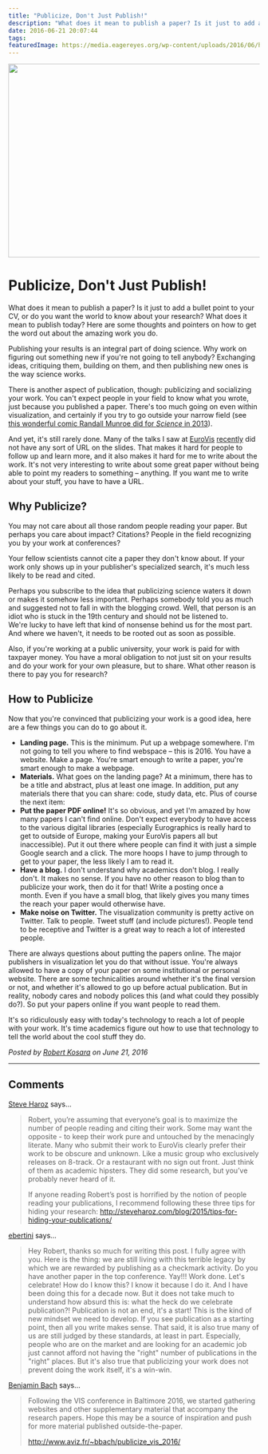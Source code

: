 ```yaml
---
title: "Publicize, Don't Just Publish!"
description: "What does it mean to publish a paper? Is it just to add a bullet point to your CV, or do you want the world to know about your research? What does it mean to publish today? Here are some thoughts and pointers on how to get the word out about the amazing work you do."
date: 2016-06-21 20:07:44
tags: 
featuredImage: https://media.eagereyes.org/wp-content/uploads/2016/06/how-much-science.png
---
```


<p><img src="https://media.eagereyes.org/wp-content/uploads/2016/06/how-much-science.png" width="637" height="388" /></p>

# Publicize, Don't Just Publish!

What does it mean to publish a paper? Is it just to add a bullet point to your CV, or do you want the world to know about your research? What does it mean to publish today? Here are some thoughts and pointers on how to get the word out about the amazing work you do.

Publishing your results is an integral part of doing science. Why work on figuring out something new if you're not going to tell anybody? Exchanging ideas, critiquing them, building on them, and then publishing new ones is the way science works.

There is another aspect of publication, though: publicizing and socializing your work. You can't expect people in your field to know what you wrote, just because you published a paper. There's too much going on even within visualization, and certainly if you try to go outside your narrow field (see <a href="http://science.sciencemag.org/content/342/6154/58.full">this wonderful comic Randall Munroe did for <em>Science</em> in 2013</a>).

And yet, it's still rarely done. Many of the talks I saw at <a href="https://eagereyes.org/blog/2016/eurovis-2016-tuesday-and-wednesday">EuroVis</a> <a href="https://eagereyes.org/blog/2016/eurovis-2016-thursday-and-friday">recently</a> did not have any sort of URL on the slides. That makes it hard for people to follow up and learn more, and it also makes it hard for me to write about the work. It's not very interesting to write about some great paper without being able to point my readers to something – anything. If you want me to write about your stuff, you have to have a URL.

## Why Publicize?

You may not care about all those random people reading your paper. But perhaps you care about impact? Citations? People in the field recognizing you by your work at conferences?

Your fellow scientists cannot cite a paper they don't know about. If your work only shows up in your publisher's specialized search, it's much less likely to be read and cited.

Perhaps you subscribe to the idea that publicizing science waters it down or makes it somehow less important. Perhaps somebody told you as much and suggested not to fall in with the blogging crowd. Well, that person is an idiot who is stuck in the 19th century and should not be listened to. We're lucky to have left that kind of nonsense behind us for the most part. And where we haven't, it needs to be rooted out as soon as possible.

Also, if you're working at a public university, your work is paid for with taxpayer money. You have a moral obligation to not just sit on your results and do your work for your own pleasure, but to share. What other reason is there to pay you for research?

## How to Publicize

Now that you're convinced that publicizing your work is a good idea, here are a few things you can do to go about it.

<ul>
    <li><strong>Landing page.</strong> This is the minimum. Put up a webpage somewhere. I'm not going to tell you where to find webspace – this is 2016. You have a website. Make a page. You're smart enough to write a paper, you're smart enough to make a webpage.</li>
    <li><strong>Materials.</strong> What goes on the landing page? At a minimum, there has to be a title and abstract, plus at least one image. In addition, put any materials there that you can share: code, study data, etc. Plus of course the next item:</li>
    <li><strong>Put the paper PDF online!</strong> It's so obvious, and yet I'm amazed by how many papers I can't find online. Don't expect everybody to have access to the various digital libraries (especially Eurographics is really hard to get to outside of Europe, making your EuroVis papers all but inaccessible). Put it out there where people can find it with just a simple Google search and a click. The more hoops I have to jump through to get to your paper, the less likely I am to read it.</li>
    <li><strong>Have a blog.</strong> I don't understand why academics don't blog. I really don't. It makes no sense. If you have no other reason to blog than to publicize your work, then do it for that! Write a posting once a month. Even if you have a small blog, that likely gives you many times the reach your paper would otherwise have.</li>
    <li><strong>Make noise on Twitter.</strong> The visualization community is pretty active on Twitter. Talk to people. Tweet stuff (and include pictures!). People tend to be receptive and Twitter is a great way to reach a lot of interested people.</li>
</ul>

There are always questions about putting the papers online. The major publishers in visualization let you do that without issue. You're always allowed to have a copy of your paper on some institutional or personal website. There are some technicalities around whether it's the final version or not, and whether it's allowed to go up before actual publication. But in reality, nobody cares and nobody polices this (and what could they possibly do?). So put your papers online if you want people to read them.

It's so ridiculously easy with today's technology to reach a lot of people with your work. It's time academics figure out how to use that technology to tell the world about the cool stuff they do.


_Posted by <a href="/about">Robert Kosara</a> on June 21, 2016_


<aside class="comments">

---
## Comments

<a href="http://steveharoz.com" rel="nofollow noopener" target="_blank">Steve Haroz</a> says…
>	Robert, you’re assuming that everyone’s goal is to maximize the number of people reading and citing their work. Some may want the opposite - to keep their work pure and untouched by the menacingly literate. Many who submit their work to EuroVis clearly prefer their work to be obscure and unknown. Like a music group who exclusively releases on 8-track. Or a restaurant with no sign out front. Just think of them as academic hipsters. They did some research, but you’ve probably never heard of it.
>	
>	If anyone reading Robert’s post is horrified by the notion of people reading your publications, I recommend following these three tips for hiding your research: http://steveharoz.com/blog/2015/tips-for-hiding-your-publications/

<a href="http://" rel="nofollow noopener" target="_blank">ebertini</a> says…
>	Hey Robert, thanks so much for writing this post. I fully agree with you. Here is the thing: we are still living with this terrible legacy by which we are rewarded by publishing as a checkmark activity. Do you have another paper in the top conference. Yay!!! Work done. Let's celebrate! How do I know this? I know it because I do it. And I have been doing this for a decade now. But it does not take much to understand how absurd this is: what the heck do we celebrate publication?! Publication is not an end, it's a start! This is the kind of new mindset we need to develop. If you see publication as a starting point, then all you write makes sense. That said, it is also true many of us are still judged by these standards, at least in part. Especially, people who are on the market and are looking for an academic job just cannot afford not having the "right" number of publications in the "right" places. But it's also true that publicizing your work does not prevent doing the work itself, it's a win-win.

<a href="http://benjbach.me" rel="nofollow noopener" target="_blank">Benjamin Bach</a> says…
>	Following the VIS conference in Baltimore 2016, we started gathering websites and other supplementary material that accompany the research papers. Hope this may be a source of inspiration and push for more material published outside-the-paper.
>	
>	http://www.aviz.fr/~bbach/publicize_vis_2016/

</aside>

